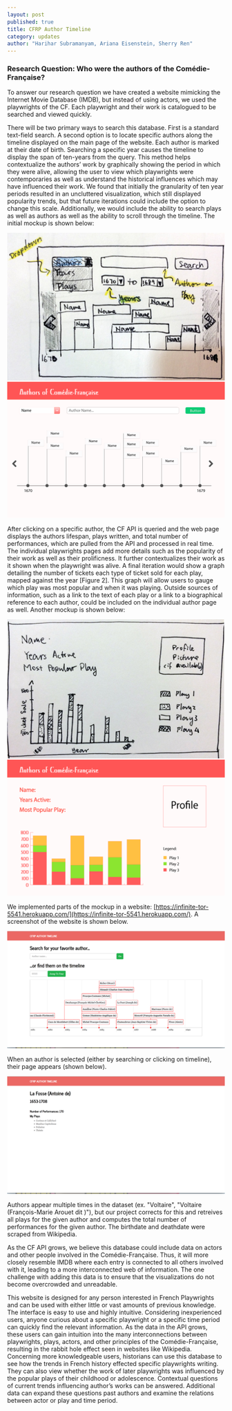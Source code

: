 ```yaml
---
layout: post
published: true
title: CFRP Author Timeline
category: updates
author: "Harihar Subramanyam, Ariana Eisenstein, Sherry Ren"
---
```


### Research Question: Who were the authors of the Comédie-Française?

To answer our research question we have created a website mimicking the Internet Movie Database (IMDB), but instead of using actors, we used the playwrights of the CF. Each playwright and their work is catalogued to be searched and viewed quickly.

There will be two primary ways to search this database. First is a standard text-field search. A second option is to locate specific authors along the timeline displayed on the main page of the website. Each author is marked at their date of birth. Searching a specific year causes the timeline to display the span of ten-years from the query. This method helps contextualize the authors’ work by graphically showing the period in which they were alive, allowing the user to view which playwrights were contemporaries as well as understand the historical influences which  may have influenced their work. We found that initially the granularity of ten year periods resulted in an uncluttered visualization, which still displayed popularity trends, but that future iterations could include the option to change this scale. Additionally, we would include the ability to search plays as well as authors as well as the ability to scroll through the timeline. The initial mockup is shown below:

![mockup 1](/assets/timeline_mockup1.png)
![partb_timeline.png](/assets/partb_timeline.png)

After clicking on a specific author, the CF API is queried and the web page displays the authors lifespan, plays written, and total number of performances, which are pulled from the API and processed in real time.  The individual playwrights pages add more details such as the popularity of their work as well as their prolificness. It further contextualizes their work as it shown when the playwright was alive. A final iteration would show a graph detailing the number of tickets each type of ticket sold for each play, mapped against the year [Figure 2]. This graph will allow users to gauge which play was most popular and when it was playing. Outside sources of information, such as a link to the text of each play or a link to a biographical reference to each author, could be included on the individual author page as well. Another mockup is shown below:

![author page](/assets/author_page_mockup.png)
![partb_graph.png](/assets/partb_graph.png)


We implemented parts of the mockup in a website: [https://infinite-tor-5541.herokuapp.com/](https://infinite-tor-5541.herokuapp.com/). A screenshot of the website is shown below.

![timeline screenshot](/assets/author_timeline_screnshot.png)

When an author is selected (either by searching or clicking on timeline), their page appears (shown below).

![author page](/assets/author_page.png)

Authors appear multiple times in the dataset (ex. "Voltaire", "Voltaire (François-Marie Arouet dit )"), but our project corrects for this and retreives all plays for the given author and computes the total number of performances for the given author. The birthdate and deathdate were scraped from Wikipedia.

As the CF API grows, we believe this database could include data on actors and other people involved in the Comédie-Française. Thus, it will more closely resemble IMDB where each entry is connected to all others involved with it, leading to a more interconnected web of information. The one challenge with adding this data is to ensure that the visualizations do not become overcrowded and unreadable.

This website is designed for any person interested in French Playwrights and can be used with either little or vast amounts of previous knowledge. The interface is easy to use and highly intuitive. Considering inexperienced users, anyone curious about a specific playwright or a specific time period can quickly find the relevant information. As the data in the API grows, these users can gain intuition into the many interconnections between playwrights, plays, actors, and other principles of the Comédie-Française, resulting in the rabbit hole effect seen in websites like Wikipedia. Concerning more knowledgeable users, historians can use this database to see how the trends in French history effected specific playwrights writing. They can also view whether the work of later playwrights was influenced by the popular plays of their childhood or adolescence. Contextual questions of current trends influencing author’s works can be answered. Additional data can expand these questions past authors and examine the relations between actor or play and time period.